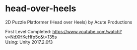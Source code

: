 # head-over-heels
2D Puzzle Platformer (Head over Heels) by Acute Productions

First Level Completed:  https://www.youtube.com/watch?v=NdXHKeHfp5c&t=135s<br>
Using: Unity 2017.2.0f3
